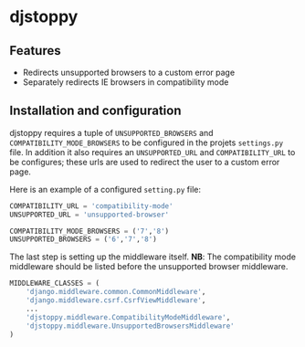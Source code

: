 # djstoppy


## Features

* Redirects unsupported browsers to a custom error page
* Separately redirects IE browsers in compatibility mode

## Installation and configuration

djstoppy requires a tuple of `UNSUPPORTED_BROWSERS` and `COMPATIBILITY_MODE_BROWSERS`
to be configured in the projets `settings.py` file. In addition it also requires
an `UNSUPPORTED_URL` and `COMPATIBILITY_URL` to be configures; these urls are
used to redirect the user to a custom error page.

Here is an example of a configured `setting.py` file:

```python
COMPATIBILITY_URL = 'compatibility-mode'
UNSUPPORTED_URL = 'unsupported-browser'

COMPATIBILITY_MODE_BROWSERS = ('7','8')
UNSUPPORTED_BROWSERS = ('6','7','8')

```

The last step is setting up the middleware itself. **NB**: The compatibility mode
middleware should be listed before the unsupported browser middleware.

```python
MIDDLEWARE_CLASSES = (
    'django.middleware.common.CommonMiddleware',
    'django.middleware.csrf.CsrfViewMiddleware',
    ...
    'djstoppy.middleware.CompatibilityModeMiddleware',
    'djstoppy.middleware.UnsupportedBrowsersMiddleware'
)
```

